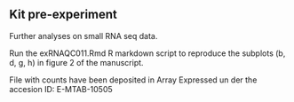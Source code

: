 ## Kit pre-experiment
Further analyses on small RNA seq data.

Run the exRNAQC011.Rmd R markdown script to reproduce the subplots (b, d, g, h) in figure 2 of the manuscript.

File with counts have been deposited in Array Expressed un der the accesion ID: E-MTAB-10505
